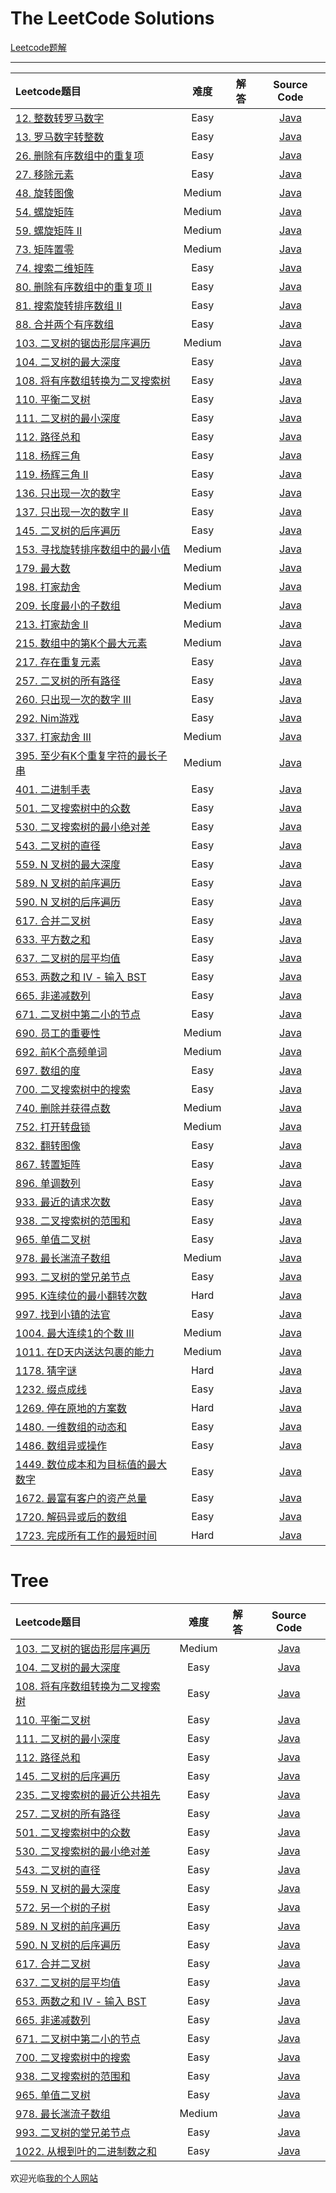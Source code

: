 # The LeetCode Solutions

[Leetcode题解](http://www.longluo.me/blog/2020/12/09/Leetcode-Solutions/)

-------------------

|   Leetcode题目   |     难度     |          解答          |   Source Code   |
|    :-----        |    :----:    |         :----:         |      :----:     |
| [12. 整数转罗马数字](https://leetcode-cn.com/problems/integer-to-roman/) | Easy | []()  | [Java](https://github.com/longluo/leetcode/tree/master/Java/src/com/longluo/leetcode/math/Problem12_integerToRoman.java) |
| [13. 罗马数字转整数](https://leetcode-cn.com/problems/roman-to-integer/) | Easy | []()  | [Java](https://github.com/longluo/leetcode/tree/master/Java/src/com/longluo/leetcode/math/Problem13_romanToInteger.java) |
| [26. 删除有序数组中的重复项](https://leetcode-cn.com/problems/remove-duplicates-from-sorted-array/) | Easy | []()  | [Java](https://github.com/longluo/leetcode/tree/master/Java/src/com/longluo/leetcode/twopointers/Problem26_removeDuplicatesFromSortedArray.java) |
| [27. 移除元素](https://leetcode-cn.com/problems/remove-element/) | Easy | []()  | [Java](https://github.com/longluo/leetcode/tree/master/Java/src/com/longluo/leetcode/twopointers/Problem27_removeElement.java) |
| [48. 旋转图像](https://leetcode-cn.com/problems/rotate-image/) | Medium | []()  | [Java](https://github.com/longluo/leetcode/tree/master/Java/src/com/longluo/leetcode/array/Problem48_rotateImage.java) |
| [54. 螺旋矩阵](https://leetcode-cn.com/problems/spiral-matrix/) | Medium | []()  | [Java](https://github.com/longluo/leetcode/tree/master/Java/src/com/longluo/leetcode/array/Problem54_spiralMatrix.java) |
| [59. 螺旋矩阵 II](https://leetcode-cn.com/problems/spiral-matrix-ii/) | Medium | []()  | [Java](https://github.com/longluo/leetcode/tree/master/Java/src/com/longluo/leetcode/array/Problem59_spiralMatrix_ii.java) |
| [73. 矩阵置零](https://leetcode-cn.com/problems/set-matrix-zeroes/) | Medium | []()  | [Java](https://github.com/longluo/leetcode/tree/master/Java/src/com/longluo/leetcode/array/Problem73_setMatrixZeroes.java) |
| [74. 搜索二维矩阵](https://leetcode-cn.com/problems/search-a-2d-matrix/) | Easy | []()  | [Java](https://github.com/longluo/leetcode/tree/master/Java/src/com/longluo/leetcode/binarysearch/Problem74_searchA2DMatrix.java) |
| [80. 删除有序数组中的重复项 II](https://leetcode-cn.com/problems/remove-duplicates-from-sorted-array-ii/) | Easy | []()  | [Java](https://github.com/longluo/leetcode/tree/master/Java/src/com/longluo/leetcode/twopointers/Problem80_removeDuplicatesFromSortedArray_ii.java) |
| [81. 搜索旋转排序数组 II](https://leetcode-cn.com/problems/search-in-rotated-sorted-array-ii/) | Easy | []()  | [Java](https://github.com/longluo/leetcode/tree/master/Java/src/com/longluo/leetcode/binarysearch/Problem81_searchInRotatedSortedArray_ii.java) |
| [88. 合并两个有序数组](https://leetcode-cn.com/problems/merge-sorted-array/) | Easy | []()  | [Java](https://github.com/longluo/leetcode/tree/master/Java/src/com/longluo/leetcode/array/Problem88_mergeSortedArray.java) |
| [103. 二叉树的锯齿形层序遍历](https://leetcode-cn.com/problems/binary-tree-zigzag-level-order-traversal/) | Medium | []()  | [Java](https://github.com/longluo/leetcode/tree/master/Java/src/com/longluo/leetcode/tree/Problem103_binaryTreeZigzagLevelOrderTraversal.java) |
| [104. 二叉树的最大深度](https://leetcode-cn.com/problems/maximum-depth-of-binary-tree/) | Easy | []()  | [Java](https://github.com/longluo/leetcode/tree/master/Java/src/com/longluo/leetcode/tree/Problem104_maximumDepthOfBinaryTree.java) |
| [108. 将有序数组转换为二叉搜索树](https://leetcode-cn.com/problems/convert-sorted-array-to-binary-search-tree/) | Easy | []()  | [Java](https://github.com/longluo/leetcode/tree/master/Java/src/com/longluo/leetcode/tree/Problem108_convertSortedArrayToBinarySearchTree.java) |
| [110. 平衡二叉树](https://leetcode-cn.com/problems/balanced-binary-tree/) | Easy | []()  | [Java](https://github.com/longluo/leetcode/tree/master/Java/src/com/longluo/leetcode/tree/Problem110_balancedBinaryTree.java) |
| [111. 二叉树的最小深度](https://leetcode-cn.com/problems/minimum-depth-of-binary-tree/) | Easy | []()  | [Java](https://github.com/longluo/leetcode/tree/master/Java/src/com/longluo/leetcode/tree/Problem111_minimumDepthOfBinaryTree.java) |
| [112. 路径总和](https://leetcode-cn.com/problems/path-sum/) | Easy | []()  | [Java](https://github.com/longluo/leetcode/tree/master/Java/src/com/longluo/leetcode/tree/Problem112_pathSum.java) |
| [118. 杨辉三角](https://leetcode-cn.com/problems/pascals-triangle/) | Easy | []()  | [Java](https://github.com/longluo/leetcode/tree/master/Java/src/com/longluo/leetcode/array/Problem118_pascalsTriangle.java) |
| [119. 杨辉三角 II](https://leetcode-cn.com/problems/pascals-triangle-ii/) | Easy | []()  | [Java](https://github.com/longluo/leetcode/tree/master/Java/src/com/longluo/leetcode/array/Problem119_pascalsTriangle_ii.java) |
| [136. 只出现一次的数字](https://leetcode-cn.com/problems/single-number/) | Easy | []()  | [Java](https://github.com/longluo/leetcode/tree/master/Java/src/com/longluo/leetcode/bitmanipulation/Problem136_singleNumber.java) |
| [137. 只出现一次的数字 II](https://leetcode-cn.com/problems/single-number-ii/) | Easy | []()  | [Java](https://github.com/longluo/leetcode/tree/master/Java/src/com/longluo/leetcode/bitmanipulation/Problem137_singleNumber_ii.java) |
| [145. 二叉树的后序遍历](https://leetcode-cn.com/problems/binary-tree-postorder-traversal/) | Easy | []()  | [Java](https://github.com/longluo/leetcode/tree/master/Java/src/com/longluo/leetcode/tree/Problem145_binaryTreePostorderTraversal.java) |
| [153. 寻找旋转排序数组中的最小值](https://leetcode-cn.com/problems/find-minimum-in-rotated-sorted-array/) | Medium | []()  | [Java](https://github.com/longluo/leetcode/tree/master/Java/src/com/longluo/leetcode/array/Problem153_findMinimumInRotatedSortedArray.java) |
| [179. 最大数](https://leetcode-cn.com/problems/largest-number/) | Medium | []()  | [Java](https://github.com/longluo/leetcode/tree/master/Java/src/com/longluo/leetcode/sort/Problem179_largestNumber.java) |
| [198. 打家劫舍](https://leetcode-cn.com/problems/house-robber/) | Medium | []()  | [Java](https://github.com/longluo/leetcode/tree/master/Java/src/com/longluo/leetcode/dp/Problem198_houseRobber.java) |
| [209. 长度最小的子数组](https://leetcode-cn.com/problems/minimum-size-subarray-sum/) | Medium | []()  | [Java](https://github.com/longluo/leetcode/tree/master/Java/src/com/longluo/leetcode/array/Problem209_minimumSizeSubarraySum.java) |
| [213. 打家劫舍 II](https://leetcode-cn.com/problems/house-robber-ii/) | Medium | []()  | [Java](https://github.com/longluo/leetcode/tree/master/Java/src/com/longluo/leetcode/dp/Problem213_houseRobber_ii.java) |
| [215. 数组中的第K个最大元素](https://leetcode-cn.com/problems/kth-largest-element-in-an-array/) | Medium | []()  | [Java](https://github.com/longluo/leetcode/tree/master/Java/src/com/longluo/leetcode/heap/Problem215_kthLargestElementInAnArray.java) |
| [217. 存在重复元素](https://leetcode-cn.com/problems/contains-duplicate/) | Easy | []()  | [Java](https://github.com/longluo/leetcode/tree/master/Java/src/com/longluo/leetcode/array/Problem217_containsDuplicate.java) |
| [257. 二叉树的所有路径](https://leetcode-cn.com/problems/binary-tree-paths/) | Easy | []()  | [Java](https://github.com/longluo/leetcode/tree/master/Java/src/com/longluo/leetcode/tree/Problem257_binaryTreePaths.java) |
| [260. 只出现一次的数字 III](https://leetcode-cn.com/problems/single-number-iii/) | Easy | []()  | [Java](https://github.com/longluo/leetcode/tree/master/Java/src/com/longluo/leetcode/bitmanipulation/Problem260_singleNumber_iii.java) |
| [292. Nim游戏](https://leetcode-cn.com/problems/nim-game/) | Easy | []()  | [Java](https://github.com/longluo/leetcode/tree/master/Java/src/com/longluo/leetcode/minimax/Problem292_nimGame.java) |
| [337. 打家劫舍 III](https://leetcode-cn.com/problems/house-robber-iii/) | Medium | []()  | [Java](https://github.com/longluo/leetcode/tree/master/Java/src/com/longluo/leetcode/dp/Problem337_houseRobber_iii.java) |
| [395. 至少有K个重复字符的最长子串](https://leetcode-cn.com/problems/longest-substring-with-at-least-k-repeating-characters/) | Medium | []()  | [Java](https://github.com/longluo/leetcode/tree/master/Java/src/com/longluo/leetcode/string/Problem395_longestSubstringWithAtLeastKRepeatingCharacters.java) |
| [401. 二进制手表](https://leetcode-cn.com/problems/binary-watch/) | Easy | []()  | [Java](https://github.com/longluo/leetcode/tree/master/Java/src/com/longluo/leetcode/bitmanipulation/Problem401_binaryWatch.java) |
| [501. 二叉搜索树中的众数](https://leetcode-cn.com/problems/find-mode-in-binary-search-tree/) | Easy | []()  | [Java](https://github.com/longluo/leetcode/tree/master/Java/src/com/longluo/leetcode/tree/Problem501_findModeInBinarySearchTree.java) |
| [530. 二叉搜索树的最小绝对差](https://leetcode-cn.com/problems/minimum-absolute-difference-in-bst/) | Easy | []()  | [Java](https://github.com/longluo/leetcode/tree/master/Java/src/com/longluo/leetcode/tree/Problem530_minimumAbsoluteDifferenceInBst.java) |
| [543. 二叉树的直径](https://leetcode-cn.com/problems/diameter-of-binary-tree/) | Easy | []()  | [Java](https://github.com/longluo/leetcode/tree/master/Java/src/com/longluo/leetcode/tree/Problem543_diameterOfBinaryTree.java) |
| [559. N 叉树的最大深度](https://leetcode-cn.com/problems/maximum-depth-of-n-ary-tree/) | Easy | []()  | [Java](https://github.com/longluo/leetcode/tree/master/Java/src/com/longluo/leetcode/tree/Problem559_maximumDepthOfNAryTree.java) |
| [589. N 叉树的前序遍历](https://leetcode-cn.com/problems/n-ary-tree-preorder-traversal/) | Easy | []()  | [Java](https://github.com/longluo/leetcode/tree/master/Java/src/com/longluo/leetcode/tree/Problem589_nAryTreePreorderTraversal.java) |
| [590. N 叉树的后序遍历](https://leetcode-cn.com/problems/n-ary-tree-postorder-traversal/) | Easy | []()  | [Java](https://github.com/longluo/leetcode/tree/master/Java/src/com/longluo/leetcode/tree/Problem590_nAryTreePostorderTraversal.java) |
| [617. 合并二叉树](https://leetcode-cn.com/problems/merge-two-binary-trees/) | Easy | []()  | [Java](https://github.com/longluo/leetcode/tree/master/Java/src/com/longluo/leetcode/tree/Problem671_secondMinimumNodeInABinaryTree.java) |
| [633. 平方数之和](https://leetcode-cn.com/problems/sum-of-square-numbers/) | Easy | []()  | [Java](https://github.com/longluo/leetcode/tree/master/Java/src/com/longluo/leetcode/math/Problem633_sumOfSquareNumbers.java) |
| [637. 二叉树的层平均值](https://leetcode-cn.com/problems/average-of-levels-in-binary-tree/) | Easy | []()  | [Java](https://github.com/longluo/leetcode/tree/master/Java/src/com/longluo/leetcode/tree/Problem637_averageOfLevelsInBinaryTree.java) |
| [653. 两数之和 IV - 输入 BST](https://leetcode-cn.com/problems/two-sum-iv-input-is-a-bst/) | Easy | []()  | [Java](https://github.com/longluo/leetcode/tree/master/Java/src/com/longluo/leetcode/tree/Problem653_twoSumIvInputIsABst.java) |
| [665. 非递减数列](https://leetcode-cn.com/problems/non-decreasing-array/) | Easy | []()  | [Java](https://github.com/longluo/leetcode/tree/master/Java/src/com/longluo/leetcode/array/Problem665_nonDecreasingArray.java) |
| [671. 二叉树中第二小的节点](https://leetcode-cn.com/problems/second-minimum-node-in-a-binary-tree/) | Easy | []()  | [Java](https://github.com/longluo/leetcode/tree/master/Java/src/com/longluo/leetcode/tree/Problem671_secondMinimumNodeInABinaryTree.java) |
| [690. 员工的重要性](https://leetcode-cn.com/problems/employee-importance/) | Medium | []()  | [Java](https://github.com/longluo/leetcode/tree/master/Java/src/com/longluo/leetcode/bfs/Problem690_employeeImportance.java) |
| [692. 前K个高频单词](https://leetcode-cn.com/problems/top-k-frequent-words/) | Medium | []()  | [Java](https://github.com/longluo/leetcode/tree/master/Java/src/com/longluo/leetcode/heap/Problem692_topKFrequentWords.java) |
| [697. 数组的度](https://leetcode-cn.com/problems/degree-of-an-array/) | Easy | []()  | [Java](https://github.com/longluo/leetcode/tree/master/Java/src/com/longluo/leetcode/array/Problem697_degreeOfAnArray.java) |
| [700. 二叉搜索树中的搜索](https://leetcode-cn.com/problems/search-in-a-binary-search-tree/) | Easy | []()  | [Java](https://github.com/longluo/leetcode/tree/master/Java/src/com/longluo/leetcode/tree/Problem700_searchInABinarySearchTree.java) |
| [740. 删除并获得点数](https://leetcode-cn.com/problems/delete-and-earn/) | Medium | []()  | [Java](https://github.com/longluo/leetcode/tree/master/Java/src/com/longluo/leetcode/dp/Problem740_deleteAndEarn.java) |
| [752. 打开转盘锁](https://leetcode-cn.com/problems/open-the-lock/) | Medium | []()  | [Java](https://github.com/longluo/leetcode/tree/master/Java/src/com/longluo/leetcode/bfs/Problem752_openTheLock.java) |
| [832. 翻转图像](https://leetcode-cn.com/problems/flipping-an-image/) | Easy | []()  | [Java](https://github.com/longluo/leetcode/tree/master/Java/src/com/longluo/leetcode/array/Problem832_flippingAnImage.java) |
| [867. 转置矩阵](https://leetcode-cn.com/problems/transpose-matrix/) | Easy | []()  | [Java](https://github.com/longluo/leetcode/tree/master/Java/src/com/longluo/leetcode/array/Problem867_transposeMatrix.java) |
| [896. 单调数列](https://leetcode-cn.com/problems/monotonic-array/) | Easy | []()  | [Java](https://github.com/longluo/leetcode/tree/master/Java/src/com/longluo/leetcode/array/Problem896_monotonicArray.java) |
| [933. 最近的请求次数](https://leetcode-cn.com/problems/number-of-recent-calls/) | Easy | []()  | [Java](https://github.com/longluo/leetcode/tree/master/Java/src/com/longluo/leetcode/queue/Problem933_numberOfRecentCalls.java) |
| [938. 二叉搜索树的范围和](https://leetcode-cn.com/problems/range-sum-of-bst/) | Easy | []()  | [Java](https://github.com/longluo/leetcode/tree/master/Java/src/com/longluo/leetcode/tree/Problem938_rangeSumOfBST.java) |
| [965. 单值二叉树](https://leetcode-cn.com/problems/univalued-binary-tree/) | Easy | []()  | [Java](https://github.com/longluo/leetcode/tree/master/Java/src/com/longluo/leetcode/tree/Problem965_univaluedBinaryTree.java) |
| [978. 最长湍流子数组](https://leetcode-cn.com/problems/longest-turbulent-subarray/) | Medium | []()  | [Java](https://github.com/longluo/leetcode/tree/master/Java/src/com/longluo/leetcode/tree/Problem978_longestTurbulentSubarray.java) |
| [993. 二叉树的堂兄弟节点](https://leetcode-cn.com/problems/cousins-in-binary-tree/) | Easy | []()  | [Java](https://github.com/longluo/leetcode/tree/master/Java/src/com/longluo/leetcode/tree/Problem993_cousinsInBinaryTree.java) |
| [995. K连续位的最小翻转次数](https://leetcode-cn.com/problems/minimum-number-of-k-consecutive-bit-flips/) | Hard | []()  | [Java](https://github.com/longluo/leetcode/tree/master/Java/src/com/longluo/leetcode/slidingwindow/Problem995_minimumNumberOfKConsecutiveBitFlips.java) |
| [997. 找到小镇的法官](https://leetcode-cn.com/problems/find-the-town-judge/) | Easy | []()  | [Java](https://github.com/longluo/leetcode/tree/master/Java/src/com/longluo/leetcode/graph/Problem997_findTheTownJudge.java) |
| [1004. 最大连续1的个数 III](https://leetcode-cn.com/problems/max-consecutive-ones-iii/) | Medium | []()  | [Java](https://github.com/longluo/leetcode/tree/master/Java/src/com/longluo/leetcode/slidingwindow/Problem1004_maxConsecutiveOnes_iii.java) |
| [1011. 在D天内送达包裹的能力](https://leetcode-cn.com/problems/capacity-to-ship-packages-within-d-days/) | Medium  | []() | [Java](https://github.com/longluo/leetcode/tree/master/Java/src/com/longluo/leetcode/binarysearch/Problem1011_capacityToShipPackagesWithinDDays.java) |
| [1178. 猜字谜](https://leetcode-cn.com/problems/number-of-valid-words-for-each-puzzle/) | Hard  | []() | [Java](https://github.com/longluo/leetcode/tree/master/Java/src/com/longluo/leetcode/bitmanipulation/Problem1178_numberOfValidWordsForEachPuzzle.java) |
| [1232. 缀点成线](https://leetcode-cn.com/problems/check-if-it-is-a-straight-line/) | Easy | []()  | [Java](https://github.com/longluo/leetcode/tree/master/Java/src/com/longluo/leetcode/geometry/Problem1232_checkIfItIsAStraightLine.java) |
| [1269. 停在原地的方案数](https://leetcode-cn.com/problems/number-of-ways-to-stay-in-the-same-place-after-some-steps/) | Hard | []()  | [Java](https://github.com/longluo/leetcode/tree/master/Java/src/com/longluo/leetcode/dp/Problem1269_numberOfWaysToStayInTheSamePlaceAfterSomeSteps.java) |
| [1480. 一维数组的动态和](https://leetcode-cn.com/problems/running-sum-of-1d-array/) | Easy | []()  | [Java](https://github.com/longluo/leetcode/tree/master/Java/src/com/longluo/leetcode/array/Problem1480_runningSumOf1dArray.java) |
| [1486. 数组异或操作](https://leetcode-cn.com/problems/xor-operation-in-an-array/) | Easy | []()  | [Java](https://github.com/longluo/leetcode/tree/master/Java/src/com/longluo/leetcode/bitmanipulation/Problem1486_xorOperationInAnArray.java) |
| [1449. 数位成本和为目标值的最大数字](https://leetcode-cn.com/problems/form-largest-integer-with-digits-that-add-up-to-target/) | Easy | []()  | [Java](https://github.com/longluo/leetcode/tree/master/Java/src/com/longluo/leetcode/dp/Problem1449_formLargestIntegerWithDigitsThatAddUpToTarget.java) |
| [1672. 最富有客户的资产总量](https://leetcode-cn.com/problems/richest-customer-wealth/) | Easy | []()  | [Java](https://github.com/longluo/leetcode/tree/master/Java/src/com/longluo/leetcode/array/Problem1672_richestCustomerWealthy.java) |
| [1720. 解码异或后的数组](https://leetcode-cn.com/problems/decode-xored-array/) | Easy  | []() | [Java](https://github.com/longluo/leetcode/tree/master/Java/src/com/longluo/leetcode/bitmanipulation/Problem1720_decodeXoredArray.java) |
| [1723. 完成所有工作的最短时间](https://leetcode-cn.com/problems/find-minimum-time-to-finish-all-jobs/) | Hard  | []() | [Java](https://github.com/longluo/leetcode/tree/master/Java/src/com/longluo/leetcode/bitmanipulation/Problem1720_decodeXoredArray.java) |


# Tree

|   Leetcode题目   |     难度     |          解答          |   Source Code   |
|    :-----        |    :----:    |         :----:         |      :----:     |
| [103. 二叉树的锯齿形层序遍历](https://leetcode-cn.com/problems/binary-tree-zigzag-level-order-traversal/) | Medium | []()  | [Java](https://github.com/longluo/leetcode/tree/master/Java/src/com/longluo/leetcode/tree/Problem103_binaryTreeZigzagLevelOrderTraversal.java) |
| [104. 二叉树的最大深度](https://leetcode-cn.com/problems/maximum-depth-of-binary-tree/) | Easy | []()  | [Java](https://github.com/longluo/leetcode/tree/master/Java/src/com/longluo/leetcode/tree/Problem104_maximumDepthOfBinaryTree.java) |
| [108. 将有序数组转换为二叉搜索树](https://leetcode-cn.com/problems/convert-sorted-array-to-binary-search-tree/) | Easy | []()  | [Java](https://github.com/longluo/leetcode/tree/master/Java/src/com/longluo/leetcode/tree/Problem108_convertSortedArrayToBinarySearchTree.java) |
| [110. 平衡二叉树](https://leetcode-cn.com/problems/balanced-binary-tree/) | Easy | []()  | [Java](https://github.com/longluo/leetcode/tree/master/Java/src/com/longluo/leetcode/tree/Problem110_balancedBinaryTree.java) |
| [111. 二叉树的最小深度](https://leetcode-cn.com/problems/minimum-depth-of-binary-tree/) | Easy | []()  | [Java](https://github.com/longluo/leetcode/tree/master/Java/src/com/longluo/leetcode/tree/Problem111_minimumDepthOfBinaryTree.java) |
| [112. 路径总和](https://leetcode-cn.com/problems/path-sum/) | Easy | []()  | [Java](https://github.com/longluo/leetcode/tree/master/Java/src/com/longluo/leetcode/tree/Problem112_pathSum.java) |
| [145. 二叉树的后序遍历](https://leetcode-cn.com/problems/binary-tree-postorder-traversal/) | Easy | []()  | [Java](https://github.com/longluo/leetcode/tree/master/Java/src/com/longluo/leetcode/tree/Problem145_binaryTreePostorderTraversal.java) |
| [235. 二叉搜索树的最近公共祖先](https://leetcode-cn.com/problems/lowest-common-ancestor-of-a-binary-search-tree/) | Easy | []()  | [Java](https://github.com/longluo/leetcode/tree/master/Java/src/com/longluo/leetcode/tree/Problem235_lowestCommonAncestorOfABinarySearchTree.java) |
| [257. 二叉树的所有路径](https://leetcode-cn.com/problems/binary-tree-paths/) | Easy | []()  | [Java](https://github.com/longluo/leetcode/tree/master/Java/src/com/longluo/leetcode/tree/Problem257_binaryTreePaths.java) |
| [501. 二叉搜索树中的众数](https://leetcode-cn.com/problems/find-mode-in-binary-search-tree/) | Easy | []()  | [Java](https://github.com/longluo/leetcode/tree/master/Java/src/com/longluo/leetcode/tree/Problem501_findModeInBinarySearchTree.java) |
| [530. 二叉搜索树的最小绝对差](https://leetcode-cn.com/problems/minimum-absolute-difference-in-bst/) | Easy | []()  | [Java](https://github.com/longluo/leetcode/tree/master/Java/src/com/longluo/leetcode/tree/Problem530_minimumAbsoluteDifferenceInBst.java) |
| [543. 二叉树的直径](https://leetcode-cn.com/problems/diameter-of-binary-tree/) | Easy | []()  | [Java](https://github.com/longluo/leetcode/tree/master/Java/src/com/longluo/leetcode/tree/Problem543_diameterOfBinaryTree.java) |
| [559. N 叉树的最大深度](https://leetcode-cn.com/problems/maximum-depth-of-n-ary-tree/) | Easy | []()  | [Java](https://github.com/longluo/leetcode/tree/master/Java/src/com/longluo/leetcode/tree/Problem559_maximumDepthOfNAryTree.java) |
| [572. 另一个树的子树](https://leetcode-cn.com/problems/subtree-of-another-tree/) | Easy | []()  | [Java](https://github.com/longluo/leetcode/tree/master/Java/src/com/longluo/leetcode/tree/Problem572_subtreeOfAnotherTree.java) |
| [589. N 叉树的前序遍历](https://leetcode-cn.com/problems/n-ary-tree-preorder-traversal/) | Easy | []()  | [Java](https://github.com/longluo/leetcode/tree/master/Java/src/com/longluo/leetcode/tree/Problem589_nAryTreePreorderTraversal.java) |
| [590. N 叉树的后序遍历](https://leetcode-cn.com/problems/n-ary-tree-postorder-traversal/) | Easy | []()  | [Java](https://github.com/longluo/leetcode/tree/master/Java/src/com/longluo/leetcode/tree/Problem590_nAryTreePostorderTraversal.java) |
| [617. 合并二叉树](https://leetcode-cn.com/problems/merge-two-binary-trees/) | Easy | []()  | [Java](https://github.com/longluo/leetcode/tree/master/Java/src/com/longluo/leetcode/tree/Problem671_secondMinimumNodeInABinaryTree.java) |
| [637. 二叉树的层平均值](https://leetcode-cn.com/problems/average-of-levels-in-binary-tree/) | Easy | []()  | [Java](https://github.com/longluo/leetcode/tree/master/Java/src/com/longluo/leetcode/tree/Problem637_averageOfLevelsInBinaryTree.java) |
| [653. 两数之和 IV - 输入 BST](https://leetcode-cn.com/problems/two-sum-iv-input-is-a-bst/) | Easy | []()  | [Java](https://github.com/longluo/leetcode/tree/master/Java/src/com/longluo/leetcode/tree/Problem653_twoSumIvInputIsABst.java) |
| [665. 非递减数列](https://leetcode-cn.com/problems/non-decreasing-array/) | Easy | []()  | [Java](https://github.com/longluo/leetcode/tree/master/Java/src/com/longluo/leetcode/array/Problem665_nonDecreasingArray.java) |
| [671. 二叉树中第二小的节点](https://leetcode-cn.com/problems/second-minimum-node-in-a-binary-tree/) | Easy | []()  | [Java](https://github.com/longluo/leetcode/tree/master/Java/src/com/longluo/leetcode/tree/Problem671_secondMinimumNodeInABinaryTree.java) |
| [700. 二叉搜索树中的搜索](https://leetcode-cn.com/problems/search-in-a-binary-search-tree/) | Easy | []()  | [Java](https://github.com/longluo/leetcode/tree/master/Java/src/com/longluo/leetcode/tree/Problem700_searchInABinarySearchTree.java) |
| [938. 二叉搜索树的范围和](https://leetcode-cn.com/problems/range-sum-of-bst/) | Easy | []()  | [Java](https://github.com/longluo/leetcode/tree/master/Java/src/com/longluo/leetcode/tree/Problem938_rangeSumOfBST.java) |
| [965. 单值二叉树](https://leetcode-cn.com/problems/univalued-binary-tree/) | Easy | []()  | [Java](https://github.com/longluo/leetcode/tree/master/Java/src/com/longluo/leetcode/tree/Problem965_univaluedBinaryTree.java) |
| [978. 最长湍流子数组](https://leetcode-cn.com/problems/longest-turbulent-subarray/) | Medium | []()  | [Java](https://github.com/longluo/leetcode/tree/master/Java/src/com/longluo/leetcode/tree/Problem978_longestTurbulentSubarray.java) |
| [993. 二叉树的堂兄弟节点](https://leetcode-cn.com/problems/cousins-in-binary-tree/) | Easy | []()  | [Java](https://github.com/longluo/leetcode/tree/master/Java/src/com/longluo/leetcode/tree/Problem993_cousinsInBinaryTree.java) |
| [1022. 从根到叶的二进制数之和](https://leetcode-cn.com/problems/sum-of-root-to-leaf-binary-numbers/) | Easy | []()  | [Java](https://github.com/longluo/leetcode/tree/master/Java/src/com/longluo/leetcode/tree/Problem1022_sumOfRootToLeafBinaryNumbers.java) |


欢迎光临[我的个人网站](http://www.longluo.me)

